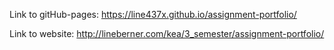 Link to gitHub-pages:
https://line437x.github.io/assignment-portfolio/ 

Link to website:
http://lineberner.com/kea/3_semester/assignment-portfolio/
